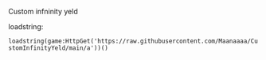 Custom infninity yeld

loadstring:

```loadstring(game:HttpGet('https://raw.githubusercontent.com/Maanaaaa/CustomInfinityYeld/main/a'))()```
